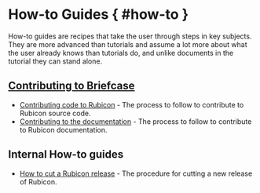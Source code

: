 # How-to Guides { #how-to }

How-to guides are recipes that take the user through steps in key
subjects. They are more advanced than tutorials and assume a lot more
about what the user already knows than tutorials do, and unlike
documents in the tutorial they can stand alone.

## [Contributing to Briefcase](contribute/index.md)

* [Contributing code to Rubicon](contribute/code.md) - The process to follow to contribute to Rubicon source code.
* [Contributing to the documentation](contribute/docs.md) - The process to follow to contribute to Rubicon documentation.

## Internal How-to guides

* [How to cut a Rubicon release](internal/release.md) - The procedure for cutting a new release of Rubicon.
